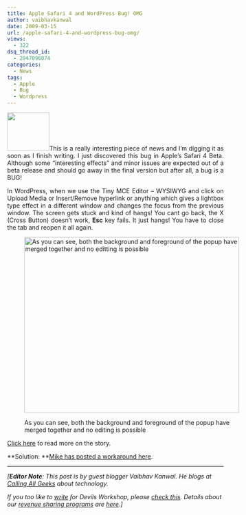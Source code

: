 ```yaml
---
title: Apple Safari 4 and WordPress Bug! OMG
author: vaibhavkanwal
date: 2009-03-15
url: /apple-safari-4-and-wordpress-bug-omg/
views:
  - 322
dsq_thread_id:
  - 2947096074
categories:
  - News
tags:
  - Apple
  - Bug
  - Wordpress
---
```

<p style="text-align: justify">
  <img class="alignleft wp-image-50873" src="http://www.foodsubs.com/Photos/apple-braeburn.jpg" alt="" width="98" height="89" />This is a really interesting piece of news and I&#8217;m digging it as soon as I finish writing. I just discovered this bug in Apple’s Safari 4 Beta. Although some “interesting effects” and minor issues are expected out of a beta release and should go away in the final version but after all, a bug is a BUG!
</p>

<p style="text-align: justify">
  In WordPress, when we use the Tiny MCE Editor &#8211; WYSIWYG and click on Upload Media or Insert/Remove hyperlink or anything which gives a lightbox type effect in a different window and changes the focus from the previous window. The screen gets stuck and kind of hangs! You cant go back, the X (Cross Button) doesn’t work, <strong>Esc</strong> key fails. It just hangs! You have to close the tab and reopen it all again.
</p><figure style="width: 500px;" class="wp-caption aligncenter">

<img src="http://static.flickr.com/3600/3345024824_2dbb77759e.jpg" alt="As you can see, both the background and foreground of the popup have merged together and no editting is possible" width="500" height="409" /><figcaption class="wp-caption-text">As you can see, both the background and foreground of the popup have merged together and no editing is possible</figcaption></figure> 

<a href="http://www.callingallgeeks.org/safari-4-betas-wordpress-bug/" onclick="_gaq.push(['_trackEvent', 'outbound-article', 'http://www.callingallgeeks.org/safari-4-betas-wordpress-bug/', 'Click here']);" >Click here</a> to read more on the story.

**Solution: **<a href="http://www.markwheadon.com/blog/2009/03/safari-4-and-wordpress-now-works/" onclick="_gaq.push(['_trackEvent', 'outbound-article', 'http://www.markwheadon.com/blog/2009/03/safari-4-and-wordpress-now-works/', 'Mike has posted a workaround here']);" >Mike has posted a workaround here</a>.

* * *

*[**Editor Note**: This post is by guest blogger Vaibhav Kanwal. He blogs at <a href="http://www.callingallgeeks.org/" onclick="_gaq.push(['_trackEvent', 'outbound-article', 'http://www.callingallgeeks.org/', 'Calling All Geeks']);" >Calling All Geeks</a> about technology.*</p> 

*If you too like to [write][1] for Devils Workshop, please [check this][1]. Details about our [revenue sharing programs][1] are [here][1].]*

 [1]: http://devilsworkshop.org/join-dw/
